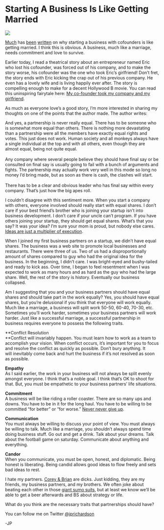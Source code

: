 <!--
id: 555332733
link: http://techneur.com/post/555332733/business-marriage
slug: business-marriage
date: Wed Apr 28 2010 01:37:00 GMT-0500 (CDT)
publish: 2010-04-028
tags: 
-->


Starting A Business Is Like Getting Married
===========================================

![](http://media.tumblr.com/tumblr_l1kqcnHOUo1qzbc4f.jpg)

[Much](http://www.nicksergi.com/?p=85) has
[been](http://asack.typepad.com/a_sack_of_seattle/2009/12/3-years-of-startups-is-like-10-years-of-marriage.html)
[written](http://www.nytimes.com/2007/11/29/business/smallbusiness/29sbiz.html)
on why starting a business with cofounders is like getting married. I
think this is obvious. A business, much like a marriage, needs
commitment and love to survive.

Earlier today, I read a theatrical story about an entrepreneur named
Eric who lost his cofounder, was forced out of his company, and to make
the story worse, his cofounder was the one who took Eric’s girlfriend!
Don’t fret, the story ends with Eric kicking the crap out of his
previous company. He even has a lovely wife and is living happily ever
after. The story is compelling enough to make for a decent Hollywood B
movie. You can read this uninspiring fairytale here: [My co-founder took
my company and my girlfriend](http://blog.cubeofm.com/cofounders).

As much as everyone love’s a good story, I’m more interested in sharing
my thoughts on one of the points that the author made. The author
writes:

And yes, a partnership is never really equal. There has to be someone
who is somewhat more equal than others. There is nothing more
devastating than a partnership were all the members have exactly equal
rights and votes. This just does not work. Human society and all monkeys
always have a single individual at the top and with all others, even
though they are almost equal, being not quite equal.\
\
 Any company where several people believe they should have final say or
be consulted on final say is usually going to fail with a bunch of
arguments and fights. The partnership may actually work very well in
this mode so long no money I’d bring made, but as soon as there is cash,
the clashes will start.\
\
 There has to be a clear and obvious leader who has final say within
every company. That’s just how the big apes roll.

I couldn’t disagree with this sentiment more. When you start a company
with others, everyone involved should really start with equal shares. I
don’t care if your best friend’s brother who is joining your startup
isn’t into business development. I don’t care if your uncle can’t
program. If you have others joining your startup, they should get equal
shares. What’s that you say? It was your idea? I’m sure your mom is
proud, but nobody else cares. [Ideas are just a multiplier of
execution](http://sivers.org/multiply). 

When I joined my first business partners on a startup, we didn’t have
equal shares. The business was a web site to promote local businesses
and restaurants. There were three of us. Two of us had a
disproportionally amount of shares compared to guy who had the original
idea for the business. In the beginning, I didn’t care. I was
bright-eyed and bushy-tailed and ready to kick ass. Over time, I began
to feel resentment when I was expected to work as many hours and as hard
as the guy who had the large share. Well, the rest of the story is
history. Eventually our business collapsed.

Am I suggesting that you and your business partners should have equal
shares and should take part in the work equally? Yes, you should have
equal shares, but you’re delusional if you think that everyone will work
equally. Much like a marriage, a business will split work 50-50, 60-40,
70-30, etc. Sometimes you’ll work harder, sometimes your business
partners will work harder. Just like a successful marriage, a successful
partnership in business requires everyone to possess the following
traits.

**Conflict Resolution\
**Conflict will invariably happen. You must learn how to work as a team
to accomplish your vision. When conflict occurs, it’s important for you
to focus and resolve the conflict as quickly as possible. Don’t bury
anything. It will inevitably come back and hurt the business if it’s not
resolved as soon as possible.

**Empathy**\
As I said earlier, the work in your business will not always be split
evenly amongst everyone. I think that’s a noble goal. I think that’s OK
to shoot for that. But, you must be empathetic to your business
partners’ life situations. 

**Commitment**\
A business will be like riding a roller coaster. There are so many ups
and downs. You have to be in it for the long haul. You have to be
willing to be committed “for better” or “for worse.” [Never never give
up](http://wiki.answers.com/Q/When_did_Winston_Churchill_say_Never_never_never_never_give_up_and_to_whom_was_his_speech_addressed).

**Communication**\
You must always be willing to discuss your point of view. You must
always be willing to talk. Much like a marriage, you shouldn’t always
spend time doing business stuff. Go out and get a drink. Talk about your
dreams. Talk about the football game on saturday. Communicate about
anything and everything.

**Candor**\
When you communicate, you must be open, honest, and diplomatic. Being
honest is liberating. Being candid allows good ideas to flow freely and
sets bad ideas to rest.

I hate my partners. [Corey & Brian](http://reflect7.com/about-us) are
dicks. Just kidding, they are my friends, my business partners, and my
brothers. We often joke about beating each other in those [giant sumo
suits](http://images.google.com/images?q=giant%20sumo%20suit&um=1&ie=UTF-8&source=og&sa=N&hl=en&tab=wi),
but at least we know we’ll be able to get a beer afterwards and BS about
strategy or life.

What do you think are the necessary traits that partnerships should
have?

You can follow me on
Twitter [@jprichardson](http://twitter.com/jprichardson)

-JP

